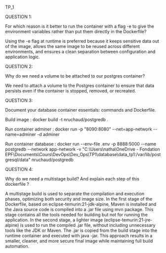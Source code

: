 TP_1

QUESTION 1:

For which reason is it better to run the container with a flag -e to give the environment variables rather than put them directly in the Dockerfile?

Using the -e flag at runtime is preferred because it keeps sensitive data out of the image, allows the same image to be reused across different environments, and ensures a clean separation between configuration and application logic.

QUESTION 2:

Why do we need a volume to be attached to our postgres container?

We need to attach a volume to the Postgres container to ensure that data persists even if the container is stopped, removed, or recreated.

QUESTION 3:

Document your database container essentials: commands and Dockerfile.

Build image : docker build -t nruchaud/postgredb .

Run container adminer : docker run -p "8090:8080" --net=app-network --name=adminer -d adminer                     

Run container database : docker run --env-file .env -p 8888:5000 --name postgredb --network app-network -v "C:\Users\natha\OneDrive - Fondation EPF\Documents\Cours\DevOps\Dev_Ops\TP1\database\data_tp1:/var/lib/postgresql/data" nruchaud/postgredb

QUESTION 4:

Why do we need a multistage build? And explain each step of this dockerfile ?

A multistage build is used to separate the compilation and execution phases, optimizing both security and image size. In the first stage of the Dockerfile, based on eclipse-temurin:21-jdk-alpine, Maven is installed and the Java source code is compiled into a .jar file using mvn package. This stage contains all the tools needed for building but not for running the application. In the second stage, a lighter image (eclipse-temurin:21-jre-alpine) is used to run the compiled .jar file, without including unnecessary tools like the JDK or Maven. The .jar is copied from the build stage into the runtime container and executed with java -jar. This approach results in a smaller, cleaner, and more secure final image while maintaining full build automation.

